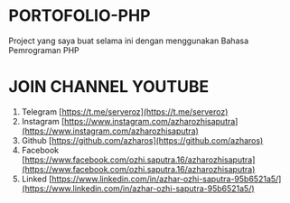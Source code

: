 # PORTOFOLIO-PHP
Project yang saya buat selama ini dengan menggunakan Bahasa Pemrograman PHP

# JOIN CHANNEL YOUTUBE
1. Telegram [https://t.me/serveroz](https://t.me/serveroz)
2. Instagram [https://www.instagram.com/azharozhisaputra](https://www.instagram.com/azharozhisaputra)
3. Github [https://github.com/azharos](https://github.com/azharos)
4. Facebook [https://www.facebook.com/ozhi.saputra.16/azharozhisaputra](https://www.facebook.com/ozhi.saputra.16/azharozhisaputra)
5. Linked [https://www.linkedin.com/in/azhar-ozhi-saputra-95b6521a5/](https://www.linkedin.com/in/azhar-ozhi-saputra-95b6521a5/)
